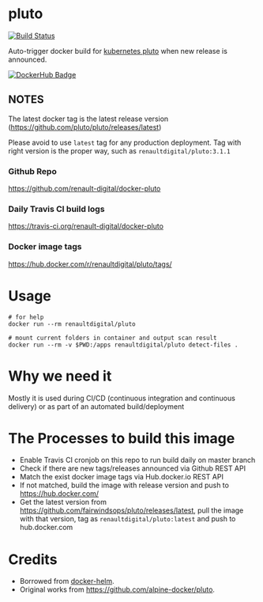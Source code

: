 # pluto

[![Build Status](https://travis-ci.com/renault-digital/docker-pluto.svg?branch=master)](https://travis-ci.com/renault-digital/docker-pluto)

Auto-trigger docker build for [kubernetes pluto](https://github.com/fairwindsops/pluto) when new release is announced.

[![DockerHub Badge](http://dockeri.co/image/renaultdigital/pluto)](https://hub.docker.com/r/renaultdigital/pluto/)

## NOTES

The latest docker tag is the latest release version (https://github.com/pluto/pluto/releases/latest)

Please avoid to use `latest` tag for any production deployment. Tag with right version is the proper way, such as `renaultdigital/pluto:3.1.1`

### Github Repo

https://github.com/renault-digital/docker-pluto

### Daily Travis CI build logs

https://travis-ci.org/renault-digital/docker-pluto

### Docker image tags

https://hub.docker.com/r/renaultdigital/pluto/tags/

# Usage

    # for help
    docker run --rm renaultdigital/pluto

    # mount current folders in container and output scan result
    docker run --rm -v $PWD:/apps renaultdigital/pluto detect-files .

# Why we need it

Mostly it is used during CI/CD (continuous integration and continuous delivery) or as part of an automated build/deployment

# The Processes to build this image

* Enable Travis CI cronjob on this repo to run build daily on master branch
* Check if there are new tags/releases announced via Github REST API
* Match the exist docker image tags via Hub.docker.io REST API
* If not matched, build the image with release version and push to https://hub.docker.com/
* Get the latest version from https://github.com/fairwindsops/pluto/releases/latest, pull the image with that version, tag as `renaultdigital/pluto:latest` and push to hub.docker.com

# Credits

- Borrowed from [docker-helm](https://github.com/renault-digital/docker-helm).
- Original works from https://github.com/alpine-docker/pluto.
